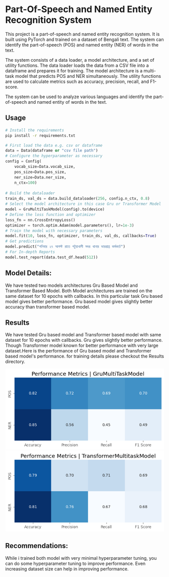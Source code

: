 # Part-Of-Speech and Named Entity Recognition System

This project is a part-of-speech and named entity recognition system. It is built using PyTorch and trained on a dataset of Bengali text. The system can identify the part-of-speech (POS) and named entity (NER) of words in the text.

The system consists of a data loader, a model architecture, and a set of utility functions. The data loader loads the data from a CSV file into a dataframe and prepares it for training. The model architecture is a multi-task model that predicts POS and NER simultaneously. The utility functions are used to calculate metrics such as accuracy, precision, recall, and F1-score.

The system can be used to analyze various languages and identify the part-of-speech and named entity of words in the text.

## Usage

```bash
# Install the requirements
pip install -r requirements.txt
``` 

``` python
# First load the data e.g. csv or dataframe
data = Data(dataframe or "csv file path")
# Configure the hyperparameter as necessary
config = Config(
    vocab_size=Data.vocab_size, 
    pos_size=Data.pos_size, 
    ner_size=Data.ner_size, 
    n_ctx=100)

# Build the dataloader
train_ds, val_ds = data.build_dataloader(256, config.n_ctx, 0.8)
# Select the model architecture in this case Gru or Transformer Model
model = GruMultiTaskModel(config).to(device)
# Define the loss function and optimizer
loss_fn = nn.CrossEntropyLoss()
optimizer = torch.optim.Adam(model.parameters(), lr=1e-3)
# Train the model with necessary parameters
model.fit(10, loss_fn, optimizer, train_ds, val_ds, callbacks=True)
# Get predictions
model.predict("শনিবার ২৭ আগস্ট রাতে পটুয়াখালী সদর থানার ভারপ্রাপ্ত কর্মকর্তা")
# For In-depth Reports
model.test_report(data.test_df.head(512))
```
## Model Details:
We have tested two models architectures Gru Based Model and Transformer Based Model. Both Model architectures are trained on the same dataset for 10 epochs with callbacks. In this particular task Gru based model gives better performance. Gru based model gives slightly better accuracy than transformer based model.

## Results
We have tested Gru based model and Transformer based model with same dataset for 10 epochs with callbacks. Gru gives slightly better performance. Though Transformer model known for better performance with very large dataset.Here is the performance of Gru based model and Transformer based model's performance. for training details please checkout the Results directory.

!["alt text"](Results/gru_performance.png)
![alt text](Results/transformer_performance.png)

## Recommendations:
While i trained both model with very minimal hyperparameter tuning, you can do some hyperparameter tuning to improve performance. Even increasing dataset size can help in improving performance.



